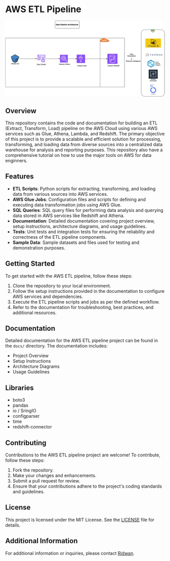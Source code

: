 # AWS ETL Pipeline
![ETL Pipeline Architecture](https://github.com/ridwanxyzcloud/aws-ETL-pipeline/blob/26ec388fd3d66188ccc9b8d489a08ed7c230ad13/data%20model/ETL-Architecture%20.jpg)
## Overview
This repository contains the code and documentation for building an ETL (Extract, Transform, Load) pipeline on the AWS Cloud using various AWS services such as Glue, Athena, Lambda, and Redshift. The primary objective of this project is to provide a scalable and efficient solution for processing, transforming, and loading data from diverse sources into a centralized data warehouse for analysis and reporting purposes.
This repository also have a comprehensive tutorial on how to use the major tools on AWS for data enginners.

## Features
- **ETL Scripts**: Python scripts for extracting, transforming, and loading data from various sources into AWS services.
- **AWS Glue Jobs**: Configuration files and scripts for defining and executing data transformation jobs using AWS Glue.
- **SQL Queries**: SQL query files for performing data analysis and querying data stored in AWS services like Redshift and Athena.
- **Documentation**: Detailed documentation covering project overview, setup instructions, architecture diagrams, and usage guidelines.
- **Tests**: Unit tests and integration tests for ensuring the reliability and correctness of the ETL pipeline components.
- **Sample Data**: Sample datasets and files used for testing and demonstration purposes.

## Getting Started
To get started with the AWS ETL pipeline, follow these steps:

1. Clone the repository to your local environment.
2. Follow the setup instructions provided in the documentation to configure AWS services and dependencies.
3. Execute the ETL pipeline scripts and jobs as per the defined workflow.
4. Refer to the documentation for troubleshooting, best practices, and additional resources.

## Documentation
Detailed documentation for the AWS ETL pipeline project can be found in the `docs/` directory. The documentation includes:
- Project Overview
- Setup Instructions
- Architecture Diagrams
- Usage Guidelines

## Libraries
- boto3
- pandas
- io / SringIO
- configparser 
- time
- redshift-connector

## Contributing
Contributions to the AWS ETL pipeline project are welcome! To contribute, follow these steps:
1. Fork the repository.
2. Make your changes and enhancements.
3. Submit a pull request for review.
4. Ensure that your contributions adhere to the project's coding standards and guidelines.

## License
This project is licensed under the MIT License. See the [LICENSE](LICENSE) file for details.


## Additional Information
For additional information or inquiries, please contact [Ridwan](ridwanclouds@outlook.com).

